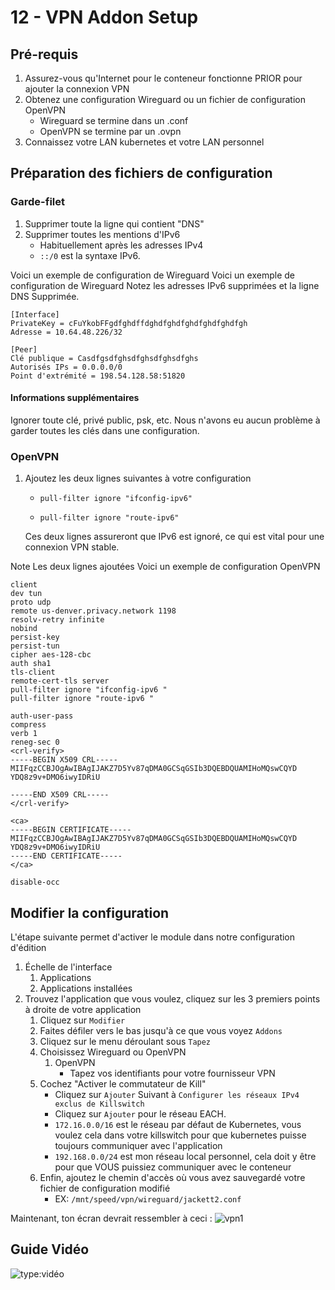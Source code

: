 # 12 - VPN Addon Setup

## Pré-requis

1. Assurez-vous qu'Internet pour le conteneur fonctionne PRIOR pour ajouter la connexion VPN
2. Obtenez une configuration Wireguard ou un fichier de configuration OpenVPN
    - Wireguard se termine dans un .conf
    - OpenVPN se termine par un .ovpn
3. Connaissez votre LAN kubernetes et votre LAN personnel

## Préparation des fichiers de configuration

### Garde-filet

1. Supprimer toute la ligne qui contient "DNS"
2. Supprimer toutes les mentions d'IPv6
    - Habituellement après les adresses IPv4
    - `::/0` est la syntaxe IPv6.

Voici un exemple de configuration de Wireguard Voici un exemple de configuration de Wireguard Notez les adresses IPv6 supprimées et la ligne DNS Supprimée.

```text
[Interface]
PrivateKey = cFuYkobFFgdfghdffdghdfghdfghdfghdfghdfgh
Adresse = 10.64.48.226/32

[Peer]
Clé publique = Casdfgsdfghsdfghsdfghsdfghs
Autorisés IPs = 0.0.0.0/0
Point d'extrémité = 198.54.128.58:51820
```

#### Informations supplémentaires

Ignorer toute clé, privé public, psk, etc. Nous n'avons eu aucun problème à garder toutes les clés dans une configuration.

### OpenVPN

1. Ajoutez les deux lignes suivantes à votre configuration
    - `pull-filter ignore "ifconfig-ipv6"`

    - `pull-filter ignore "route-ipv6"`

    Ces deux lignes assureront que IPv6 est ignoré, ce qui est vital pour une connexion VPN stable.

Note Les deux lignes ajoutées Voici un exemple de configuration OpenVPN

```text
client
dev tun
proto udp
remote us-denver.privacy.network 1198
resolv-retry infinite
nobind
persist-key
persist-tun
cipher aes-128-cbc
auth sha1
tls-client
remote-cert-tls server
pull-filter ignore "ifconfig-ipv6 "
pull-filter ignore "route-ipv6 "

auth-user-pass
compress
verb 1
reneg-sec 0
<crl-verify>
-----BEGIN X509 CRL-----
MIIFqzCCBJOgAwIBAgIJAKZ7D5Yv87qDMA0GCSqGSIb3DQEBDQUAMIHoMQswCQYD
YDQ8z9v+DMO6iwyIDRiU

-----END X509 CRL-----
</crl-verify>

<ca>
-----BEGIN CERTIFICATE-----
MIIFqzCCBJOgAwIBAgIJAKZ7D5Yv87qDMA0GCSqGSIb3DQEBDQUAMIHoMQswCQYD
YDQ8z9v+DMO6iwyIDRiU
-----END CERTIFICATE-----
</ca>

disable-occ
```

## Modifier la configuration

L'étape suivante permet d'activer le module dans notre configuration d'édition

1. Échelle de l'interface
    1. Applications
    2. Applications installées
2. Trouvez l'application que vous voulez, cliquez sur les 3 premiers points à droite de votre application
    1. Cliquez sur `Modifier`
    2. Faites défiler vers le bas jusqu'à ce que vous voyez `Addons`
    3. Cliquez sur le menu déroulant sous `Tapez`
    4. Choisissez Wireguard ou OpenVPN
        1. OpenVPN
            - Tapez vos identifiants pour votre fournisseur VPN
    5. Cochez "Activer le commutateur de Kill"
        - Cliquez sur `Ajouter` Suivant à `Configurer les réseaux IPv4 exclus de Killswitch`
        - Cliquez sur `Ajouter` pour le réseau EACH.
        - `172.16.0.0/16` est le réseau par défaut de Kubernetes, vous voulez cela dans votre killswitch pour que kubernetes puisse toujours communiquer avec l'application
        - `192.168.0.0/24` est mon réseau local personnel, cela doit y être pour que VOUS puissiez communiquer avec le conteneur
    6. Enfin, ajoutez le chemin d'accès où vous avez sauvegardé votre fichier de configuration modifié
        - EX: `/mnt/speed/vpn/wireguard/jackett2.conf`

Maintenant, ton écran devrait ressembler à ceci : ![vpn1](/img/vpn/vpn1.png)

## Guide Vidéo

![type:vidéo](https://www.youtube.com/embed/zSNApt-Ojng)
